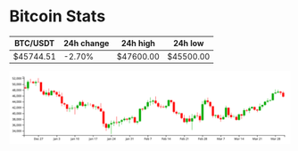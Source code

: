 # Bitcoin Stats

BTC/USDT|24h change|24h high|24h low|
|---|---|---|---|
|$45744.51|-2.70%|$47600.00|$45500.00|

<img src="./chart.svg">

